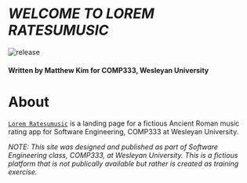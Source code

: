 # *WELCOME TO LOREM RATESUMUSIC*
![release](https://img.shields.io/badge/release-v.0.0.1-blue)

#### Written by Matthew Kim for COMP333, Wesleyan University

# About

[`Lorem Ratesumusic`](https://matthewkim0.github.io/landingpage/) is a landing page for a fictious Ancient Roman music rating app for Software Engineering, COMP333 at Wesleyan University.

*NOTE: This site was designed and published as part of Software Engineering class, COMP333, at Wesleyan University. This is a fictious platform that is not publically available but rather is created as training exercise.* 


